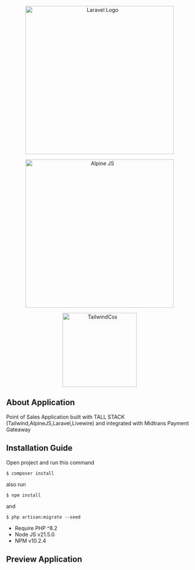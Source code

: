 <p align="center"><a href="https://laravel.com" target="_blank"><img src="https://raw.githubusercontent.com/laravel/art/master/logo-lockup/5%20SVG/2%20CMYK/1%20Full%20Color/laravel-logolockup-cmyk-red.svg" width="400" alt="Laravel Logo"></a></p>
<p align="center"><a href="https://alpinejs.dev/" target="_blank"><img src="https://alpinejs.dev/alpine_long.svg" width="400" alt="Alpine JS"></a></p>
<p align="center"><a href="https://tailwindcss.com" target="_blank"><img src="https://tailwindcss.com/_next/static/media/tailwindcss-mark.3c5441fc7a190fb1800d4a5c7f07ba4b1345a9c8.svg" width="200" alt="TailwindCss"></a></p>


## About Application

Point of Sales Application built with  TALL STACK (Tailwind,AlpineJS,Laravel,Livewire) and integrated with Midtrans Payment Gateaway

## Installation Guide

Open project and run this command

```
$ composer install 
```
also run
```
$ npm install
```
and
```
$ php artisan:migrate --seed
```

- Require PHP ^8.2
- Node JS v21.5.0
- NPM v10.2.4

## Preview Application

